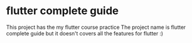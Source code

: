 # flutter complete guide

This project has the my flutter course practice
The project name is flutter complete guide but it doesn't covers all the features for flutter :)
